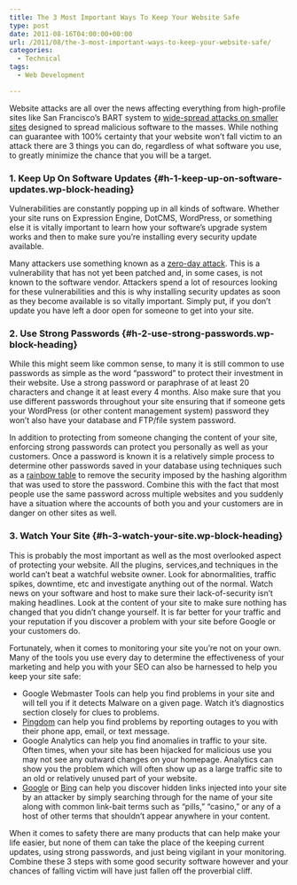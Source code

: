 ```yaml
---
title: The 3 Most Important Ways To Keep Your Website Safe
type: post
date: 2011-08-16T04:00:00+00:00
url: /2011/08/the-3-most-important-ways-to-keep-your-website-safe/
categories:
  - Technical
tags:
  - Web Development

---
```

Website attacks are all over the news affecting everything from high-profile sites like San Francisco’s BART system to <a title="Millions of Web pages are hacker landmines" href="http://www.usatoday.com/money/industries/technology/2011-08-11-mass-website-hacking_n.htm" target="_blank" rel="noopener noreferrer">wide-spread attacks on smaller sites</a> designed to spread malicious software to the masses. While nothing can guarantee with 100% certainty that your website won’t fall victim to an attack there are 3 things you can do, regardless of what software you use, to greatly minimize the chance that you will be a target.

### 1. Keep Up On Software Updates {#h-1-keep-up-on-software-updates.wp-block-heading}

Vulnerabilities are constantly popping up in all kinds of software. Whether your site runs on Expression Engine, DotCMS, WordPress, or something else it is vitally important to learn how your software’s upgrade system works and then to make sure you’re installing every security update available.

Many attackers use something known as a <a title="Zero-day attack on Wikipedia" href="http://en.wikipedia.org/wiki/Zero-day_attack" target="_blank" rel="noopener noreferrer">zero-day attack</a>. This is a vulnerability that has not yet been patched and, in some cases, is not known to the software vendor. Attackers spend a lot of resources looking for these vulnerabilities and this is why installing security updates as soon as they become available is so vitally important. Simply put, if you don’t update you have left a door open for someone to get into your site.

### 2. Use Strong Passwords {#h-2-use-strong-passwords.wp-block-heading}

While this might seem like common sense, to many it is still common to use passwords as simple as the word “password” to protect their investment in their website. Use a strong password or paraphrase of at least 20 characters and change it at least every 4 months. Also make sure that you use different passwords throughout your site ensuring that if someone gets your WordPress (or other content management system) password they won’t also have your database and FTP/file system password.

In addition to protecting from someone changing the content of your site, enforcing strong passwords can protect you personally as well as your customers. Once a password is known it is a relatively simple process to determine other passwords saved in your database using techniques such as a <a title="Rainbow Table on Wikipedia" href="http://en.wikipedia.org/wiki/Rainbow_table" target="_blank" rel="noopener noreferrer">rainbow table</a> to remove the security imposed by the hashing algorithm that was used to store the password. Combine this with the fact that most people use the same password across multiple websites and you suddenly have a situation where the accounts of both you and your customers are in danger on other sites as well.

### 3. Watch Your Site {#h-3-watch-your-site.wp-block-heading}

This is probably the most important as well as the most overlooked aspect of protecting your website. All the plugins, services,and techniques in the world can’t beat a watchful website owner. Look for abnormalities, traffic spikes, downtime, etc and investigate anything out of the normal. Watch news on your software and host to make sure their lack-of-security isn’t making headlines. Look at the content of your site to make sure nothing has changed that you didn’t change yourself. It is far better for your traffic and your reputation if you discover a problem with your site before Google or your customers do.

Fortunately, when it comes to monitoring your site you’re not on your own. Many of the tools you use every day to determine the effectiveness of your marketing and help you with your SEO can also be harnessed to help you keep your site safe:

<ul class="wp-block-list">
  <li>
    Google Webmaster Tools can help you find problems in your site and will tell you if it detects Malware on a given page. Watch it’s diagnostics section closely for clues to problems.
  </li>
  <li>
    <a title="Pingdom" href="http://pingdom.com/" target="_blank" rel="noopener noreferrer">Pingdom</a> can help you find problems by reporting outages to you with their phone app, email, or text message.
  </li>
  <li>
    Google Analytics can help you find&nbsp;anomalies&nbsp;in traffic to your site. Often times, when your site has been hijacked for malicious use you may not see any outward changes on your homepage. Analytics can show you the problem which will often show up as a large traffic site to an old or relatively unused part of your website.
  </li>
  <li>
    <a title="Google" href="https://www.google.com/" target="_blank" rel="noopener noreferrer">Google</a> or <a title="Bing" href="http://www.bing.com" target="_blank" rel="noopener noreferrer">Bing</a> can help you discover hidden links injected into your site by an attacker by simply searching through for the name of your site along with common link-bait terms such as “pills,” “casino,” or any of a host of other terms that shouldn’t appear anywhere in your content.
  </li>
</ul>

When it comes to safety there are many products that can help make your life easier, but none of them can take the place of the keeping current updates, using strong passwords, and just being vigilant in your monitoring. Combine these 3 steps with some good security software however and your chances of falling victim will have just fallen off the proverbial cliff.